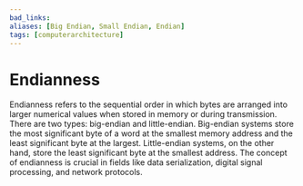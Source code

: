 ```yaml
---
bad_links: 
aliases: [Big Endian, Small Endian, Endian]
tags: [computerarchitecture]
---
```

# Endianness

Endianness refers to the sequential order in which bytes are arranged into larger numerical values when stored in memory or during transmission. There are two types: big-endian and little-endian. Big-endian systems store the most significant byte of a word at the smallest memory address and the least significant byte at the largest. Little-endian systems, on the other hand, store the least significant byte at the smallest address. The concept of endianness is crucial in fields like data serialization, digital signal processing, and network protocols.
